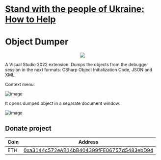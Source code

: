 # [Stand with the people of Ukraine: How to Help](https://dou.ua/lenta/articles/stand-with-ukraine/?hl=en)

# Object Dumper

<p align="center">
 <a href="https://marketplace.visualstudio.com/items?itemName=YevhenCherkes.YellowFlavorObjectDumper"><img src="https://img.shields.io/visual-studio-marketplace/v/YevhenCherkes.YellowFlavorObjectDumper"></a>
</p>

A Visual Studio 2022 extension. Dumps the objects from the debugger session in the next formats: CSharp Object Initialization Code, JSON and XML.

Context menu:

![image](https://user-images.githubusercontent.com/13467759/167089195-48c9d10d-8f0c-412b-b316-20392e2ac9c9.png)

It opens dumped object in a separate document window:

![image](https://user-images.githubusercontent.com/13467759/167089587-4176db13-8136-4103-8003-0dc9bab42609.png)

## Donate project

| Coin           | Address |
| -------------  |:-------------:|
| ETH            | [0xa3144c572eAB14bB404399fFE06757d5483ebD94](https://www.blockchain.com/en/eth/address/0xa3144c572eAB14bB404399fFE06757d5483ebD94) |
